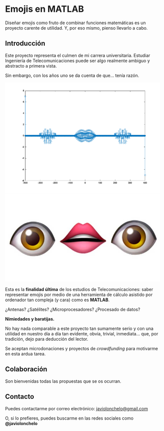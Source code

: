 # Emojis en MATLAB
 Diseñar emojis como fruto de combinar funciones matemáticas es un proyecto carente de utilidad. Y, por eso mismo, pienso llevarlo a cabo.

## Introducción
Este proyecto representa el culmen de mi carrera universitaria. Estudiar Ingeniería de Telecomunicaciones puede ser algo realmente ambiguo y abstracto a primera vista.

Sin embargo, con los años uno se da cuenta de que... tenía razón.

![Ojos y boca](Ojos_y_boca/demo_1.png) ![Original](Ojos_y_boca/original.jpg)

Esta es la **finalidad última** de los estudios de Telecomunicaciones: saber representar emojis por medio de una herramienta de cálculo asistido por ordenador tan compleja (y cara) como es **MATLAB**.

¿Antenas? ¿Satélites? ¿Microprocesadores? ¿Procesado de datos?

**Nimiedades y baratijas.**

No hay nada comparable a este proyecto tan sumamente serio y con una utilidad en nuestro día a día tan evidente, obvia, trivial, inmediata... que, por tradición, dejo para deducción del lector.

Se aceptan microdonaciones y proyectos de *crowdfunding* para motivarme en esta ardua tarea.

## Colaboración
Son bienvenidas todas las propuestas que se os ocurran.

## Contacto
Puedes contactarme por correo electrónico: [javiolonchelo@gmail.com](mailto:javiolonchelo@gmail.com)

O, si lo prefieres, puedes buscarme en las redes sociales como **\@javiolonchelo**